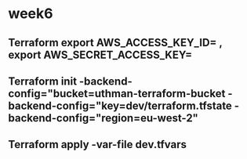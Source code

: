 # week6
## Terraform export AWS_ACCESS_KEY_ID= , export AWS_SECRET_ACCESS_KEY=
## Terraform init -backend-config="bucket=uthman-terraform-bucket -backend-config="key=dev/terraform.tfstate -backend-config="region=eu-west-2"
## Terraform apply -var-file dev.tfvars
